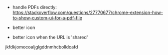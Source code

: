 
- handle PDFs directly:
    https://stackoverflow.com/questions/27770677/chrome-extension-how-to-show-custom-ui-for-a-pdf-file

- better icon 
- better icon when the URL is 'shared'

jkfdkjomocoaljglgddnmhcbolldcafd
